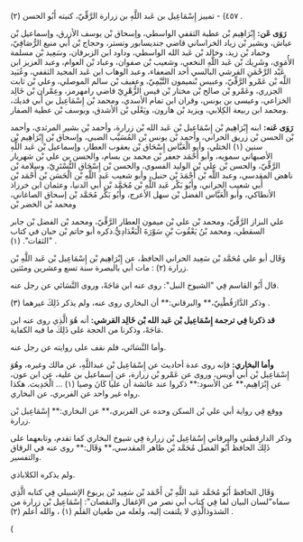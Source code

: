 ٤٥٧) - تمييز إِسْمَاعِيل بن عَبد اللَّهِ بن زرارة الرَّقِّيّ، كنيته أَبُو الحسن (٢) .

**رَوَى عَن:** إِبْرَاهِيم بْن عطية الثقفي الواسطي، وإسحاق بْن يوسف الأزرق، وإسماعيل بْن عياش، وبشير بْن زياد الخراساني قاضي جنديسابور وتستر، وحجاج بْن أَبي منيع الرُّصَافِيّ، وحماد بْن زيد، وخالد بْن عَبد الله الواسطي، وداود ابن الزبرقان، وسَعِيد بْن مسلمة الأُمَوِي، وشَرِيك بْن عَبد اللَّهِ النخعي، وشعيب بْن صفوان، وعباد بْن العوام، وعبد العزيز ابن عَبْد الرَّحْمَنِ القرشي البالسي أحد الضعفاء، وعبد الوهاب ابن عَبد المجيد الثقفي، وعُبَيد اللَّه بْن عَمْرو الرَّقِّيّ، وعبيس بْنميمون التَّيْمِيّ، وعفيف بْن سالم الموصلي، وعلي بْن ثابت الجزري، وعَمْرو بْن صالح بْن مختار بْن قيس الزُّهْرِيّ قاضي رامهرمز، وعِمْران بْن خَالِد الخزاعي، وعيسى بن يونس، وقران ابن تمام الأسدي، ومحمد بْن إِسْمَاعِيل بن أَبي فديك، ومحمد ابن ربيعة الكِلابي، ويزيد بْن هارون، ويَعْلَى بْن الأشدق، ويوسف بْن عطية الصفار.

**رَوَى عَنه:** ابنه إِبْرَاهِيم بْن إِسْمَاعِيل بْن عَبد الله بْن زرارة، وأحمد بْن بشير المرثدي، وأحمد بْن الحسن بْن زريق الحراني، وأحمد بْن يونس بْن المُسَيَّب الضبي، وإسحاق بْن إِبْرَاهِيم بْن سنين (١) الختلي، وأبو الْعَبَّاس إِسْحَاق بْن يعقوب العطار، وإسماعيل بْن عَبد اللَّهِ الأصبهاني سمويه، وأبو أَحْمَد جعفر بْن محمد بن بسام، والحسن بن علي بْن شهريار الرَّقِّيّ، والحسن بْن علي بْن الوليد الفسوي، والحسن بْن إِسْحَاق التُّسْتَرِيّ، وسلامة بْن ناهض المقدسي، وعبد اللَّه بْن أَحْمَدَ بْن حنبل، وأبو شعيب عَبد اللَّهِ بْن الْحَسَن بْن أَحْمَد بْن أَبي شعيب الحراني، وأَبُو بَكْر عَبد اللَّهِ بْن مُحَمَّد بْن أَبي الدنيا، وعثمان ابن خرزاذ الأنطاكي، وأبو الْعَبَّاس الفضل بْن سهل الأعرج، وأَبُو بَكْر مُحَمَّد بْن إسحاق الصاغاني، ومحمد بْن الخضر بْن

علي البزاز الرَّقِّيّ، ومحمد بْن علي بْن ميمون العطار الرَّقِّيّ، ومحمد بْن الفضل بْن جابر السقطي، ومحمد بْنُ يَعْقُوبَ بْنِ سَوْرَةَ الْبَغْدَادِيُّ.ذكره أبو حاتم بْن حبان في كتاب "الثقات". (١) .

وَقَال أبو علي مُحَمَّد بْن سَعِيد الحراني الحافظ، عن إِبْرَاهِيم بْن إِسْمَاعِيل بْن عَبد اللَّهِ بْن زرارة (٢) : مات أبي بالبصرة سنة تسع وعشرين ومئتين.

قال أَبُو القاسم فِي "الشيوخ النبل": روى عنه ابن مَاجَهْ، وروى النَّسَائي عن رجل عنه.

وذكر الدَّارَقُطْنِيّ،** والبرقاني:** أن البخاري روى عنه، ولم يذكر ذَلِكَ غيرهما (٣) .

**قد ذكرنا فِي ترجمة إِسْمَاعِيل بْن عَبد الله بْن خَالِد القرشي:** أنه هُوَ الَّذِي روى عنه ابن مَاجَهْ، وذكرنا من الحجة على ذَلِكَ ما فيه الكفاية.

وأما النَّسَائي، فلم نقف على روايته عن رجل عنه.

**وأما البخاري:** فإنه روى عدة أحاديث عن إِسْمَاعِيل بْن عبداللَّهِ، عن مالك وغيره، وهُوَ إِسْمَاعِيل بْن أَبي أويس، وروى عن عَمْرو بْن زرارة، عن إِسماعيل بن علية، عن ابن عون، عن إِبْرَاهِيم،** عن الأسود:** ذكروا عند عائشة أن عليا كَانَ وصيا (١) ... الْحَدِيث. هكذا رواه غير واحد عن الفربري، عن البخاري.

ووقع فِي رواية أبي علي بْن السكن وحده عن الفربري،** عن البخاري:** إِسْمَاعِيل بْن زرارة.

وذكر الدارقطني والبرقاني إِسْمَاعِيل بْن زرارة فِي شيوخ البخاري كما تقدم، وتابعهما على ذَلِكَ الحافظ أَبُو الفضل مُحَمَّد بْن طاهر المقدسي،** وَقَال:** روى عنه في الرقاق والتفسير.

ولم يذكره الكلاباذي.

وَقَال الحافظ أَبُو مُحَمَّد عَبد اللَّهِ بْن أَحْمَد بْن سَعِيد بْن يربوع الإشبيلي فِي كتابه الَّذِي سماه"لسان البيان لما فِي كتاب أبي نصر من الإغفال والنقصان": إِسْمَاعِيل بْن زرارة من الشذوذالَّذِي لا يلتفت إليه، ولعله من طغيان القلم (١) ، والله أعلم (٢) .

(